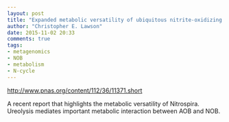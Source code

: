```yaml
---
layout: post
title: "Expanded metabolic versatility of ubiquitous nitrite-oxidizing bacteria from the genus Nitrospira"
author: "Christopher E. Lawson"
date: 2015-11-02 20:33
comments: true
tags:
- metagenomics
- NOB
- metabolism
- N-cycle 
---
```


http://www.pnas.org/content/112/36/11371.short

A recent report that highlights the metabolic versatility of Nitrospira. Ureolysis mediates important metabolic interaction between AOB and NOB.  